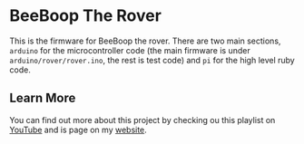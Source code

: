 # BeeBoop The Rover

This is the firmware for BeeBoop the rover. There are two main sections, `arduino` for the microcontroller code (the main firmware is under `arduino/rover/rover.ino`, the rest is test code) and `pi` for the high level ruby code.

## Learn More

You can find out more about this project by checking ou this playlist on [YouTube]("https://www.youtube.com/playlist?list=PLMqshdJjWZdlUxV5mpv8ZS8AxORyc0mM7") and is page on my [website]("https://iancarey.ie/downloads/beeboop").
